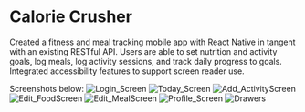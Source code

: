 # Calorie Crusher
Created a fitness and meal tracking mobile app with React Native in tangent with an existing RESTful API. Users are able to set nutrition and activity goals, log meals, log activity sessions, and track daily progress to goals. Integrated accessibility features to support screen reader use.

Screenshots below:
![Login_Screen](Screenshots/Login_Screen.jpg?raw=true "Login_Screen Screenshot")
![Today_Screen](Screenshots/Today_Screen.PNG?raw=true "Today_Screen Screenshot")
![Add_ActivityScreen](Screenshots/Add_ActivityScreen.PNG?raw=true "Add_ActivityScreen Screenshot")
![Edit_FoodScreen](Screenshots/Edit_FoodScreen.PNG?raw=true "Edit_FoodScreen Screenshot")
![Edit_MealScreen](Screenshots/Edit_MealScreen.PNG?raw=true "Edit_MealScreen Screenshot")
![Profile_Screen](Screenshots/Profile_Screen.PNG?raw=true "Profile_Screen Screenshot")
![Drawers](Screenshots/Drawers.PNG?raw=true "Drawers Screenshot")








